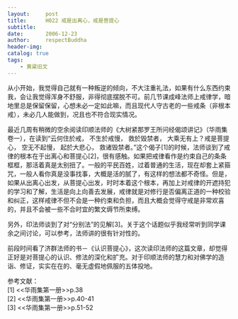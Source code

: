 ```yaml
---
layout:     post
title:      H022 戒是出离心，戒是菩提心
subtitle:   
date:       2006-12-23
author:     respectBuddha
header-img: 
catalog: true
tags:
    - 黄粱旧文
---
```


从小开始，我觉得自己就有一种叛逆的倾向，不大注重礼法，如果有什么东西约束我，会让我觉得浑身不舒服，非得彻底摆脱不可。前几节课成峰法师上戒律学，暗地里总是保留保留，心想未必一定如此嘛，而且现代人守古老的一些戒条（非根本戒），未必几人能做到，况且也不符合现实情况。

最近几周有稍微的空余阅读印顺法师的《大树紧那罗王所问经偈颂讲记》（华雨集卷一），在读到“云何住於戒，  不生於戒慢，  救於毁禁者，  大乘无有上？戒是菩提心，  空无不起慢，  起於大悲心，  救诸毁禁者。”这个偈子[1]的时候，法师谈到了戒律的根本在于出离心和菩提心[2]，很有感触。如果把戒律看作是约束自己的条条框框，那活着真是太别扭了。一般的平民百姓，过着普通的生活，现在却套上紧箍咒，一般人看你真是没事找事，大概是活的腻了，有这样的想法都不奇怪。但是，如果从出离心出发，从菩提心出发，时时本着这个根本，再加上对戒律的开遮持犯的学习和了解，生活是向上向善去发展，戒律就是对修行是否偏离正道的一种校验和纠正，这样戒律不但不会是一种约束和负担，而且大概会觉得守戒是非常欢喜的，并且不会被一些不合时宜的繁文缛节所束缚。

另外，印法师谈到了对“分别法”的见解[3]。关于这个话题似乎我经常听到同学课余之间讨论，可以参考，法师讲的很有针对性的。

前段时间看了济群法师的书－《认识菩提心》，这次读印法师的这篇文章，却觉得正好是对菩提心的认识、修法的深化和扩充。对于印顺法师的慧力和对佛学的造诣、修证，实实在在的、毫无虚假地佩服的五体投地。


参考文献：  
[1]  <<华雨集第一册>>p.38  
[2]  <<华雨集第一册>>p.40-41  
[3]  <<华雨集第一册>>p.51-52